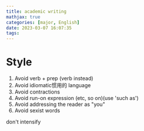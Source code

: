 ```yaml
---
title: academic writing
mathjax: true
categories: [major, English]
date: 2023-03-07 16:07:35
tags:
---
```


# Style

1. Avoid verb + prep (verb instead)
2. Avoid idiomatic惯用的 language
3. Avoid contractions
4. Avoid run-on expression (etc, so on)(use 'such as')
5. Avoid addressing the reader as "you"
6. Avoid sexist words

don't intensify
